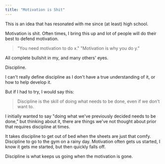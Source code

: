 ```yaml
---
title: "Motivation is Shit"
---
```

This is an idea that has resonated with me since (at least) high school.

Motivation is shit. Often times, I bring this up and lot of people will do their best to defend motivation.

> "You need motivation to do x." "Motivation is why you do y."

All complete bullshit in my, and many others' eyes. 

Discipline. 

I can't really define discipline as I don't have a true understanding of it, or how to help develop it. 

But if I had to try, I would say this:
> Discipline is the skill of doing what needs to be done, even if we don't want to.

I initially wanted to say "doing what we've previously decided needs to be done," but thinking about it, there are things we've not thought about prior that requires discipline at times. 

It takes discipline to get out of bed when the sheets are just that comfy. Discipline to go to the gym on a rainy day. 
Motivation often gets us started, I know it gets me started, but then quickly falls off. 

Discipline is what keeps us going when the motivation is gone. 
